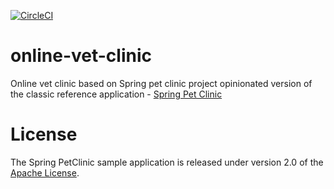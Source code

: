[![CircleCI](https://circleci.com/gh/Chirag21/online-vet-clinic.svg?style=svg)](https://circleci.com/gh/Chirag21/online-vet-clinic)

# online-vet-clinic
Online vet clinic based on Spring pet clinic project
opinionated version of the classic reference application - [Spring Pet Clinic](https://github.com/spring-projects/spring-petclinic)

# License

The Spring PetClinic sample application is released under version 2.0 of the [Apache License](http://www.apache.org/licenses/LICENSE-2.0).
